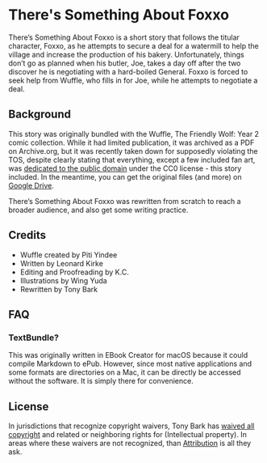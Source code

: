 # There's Something About Foxxo

There’s Something About Foxxo is a short story that follows the titular character, Foxxo, as he attempts to secure a deal for a watermill to help the village and increase the production of his bakery. Unfortunately, things don’t go as planned when his butler, Joe, takes a day off after the two discover he is negotiating with a hard-boiled General. Foxxo is forced to seek help from Wuffle, who fills in for Joe, while he attempts to negotiate a deal.

## Background

This story was originally bundled with the Wuffle, The Friendly Wolf: Year 2 comic collection. While it had limited publication, it was archived as a PDF on Archive.org, but it was recently taken down for supposedly violating the TOS, despite clearly stating that everything, except a few included fan art, was [dedicated to the public domain](https://web.archive.org/web/20150512024057/http://www.wufflecomics.com/free-license) under the CC0 license - this story included. In the meantime, you can get the original files (and more) on [Google Drive](https://sheezy.art/url/https://drive.google.com/drive/folders/1LG9Dgzp1dz9h41y0HJda0G668RVhdEVD?usp=sharing).

There’s Something About Foxxo was rewritten from scratch to reach a broader audience, and also get some writing practice.

## Credits

- Wuffle created by Piti Yindee
- Written by Leonard Kirke
- Editing and Proofreading by K.C.
- Illustrations by Wing Yuda
- Rewritten by Tony Bark

## FAQ

### TextBundle?

This was originally written in EBook Creator for macOS because it could compile Markdown to ePub. However, since most native applications and some formats are directories on a Mac, it can be directly be accessed without the software. It is simply there for convenience.

## License

In jurisdictions that recognize copyright waivers, Tony Bark has [waived all copyright](LICENSE) and related or neighboring rights for (Intellectual property). In areas where these waivers are not recognized, than [Attribution](LICENSE-BY) is all they ask.

